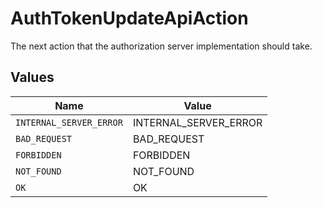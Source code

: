 # AuthTokenUpdateApiAction

The next action that the authorization server implementation should take.


## Values

| Name                    | Value                   |
| ----------------------- | ----------------------- |
| `INTERNAL_SERVER_ERROR` | INTERNAL_SERVER_ERROR   |
| `BAD_REQUEST`           | BAD_REQUEST             |
| `FORBIDDEN`             | FORBIDDEN               |
| `NOT_FOUND`             | NOT_FOUND               |
| `OK`                    | OK                      |